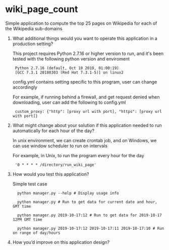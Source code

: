 # wiki_page_count
Simple application to compute the top 25 pages on Wikipedia for each of the Wikipedia sub-domains

1. What additional things would you want to operate this application in a production setting?

      This project requires Python 2.7.16 or higher version to run, and it's been tested  with the following python version and enviroment
      
        Python 2.7.16 (default, Oct 10 2019, 01:00:19)
        [GCC 7.3.1 20180303 (Red Hat 7.3.1-5)] on linux2

    config.yml contains setting specific to this program, user can change accordingly
    
    For example, if running behind a firewall, and get request denied when downloading, user can add the following to config.yml
    
        custom_proxy: {"http": [proxy url with port], "https": [proxy url with port]}

2. What might change about your solution if this application needed to run automatically for each hour of the day?
    
    In unix environment, we can create crontab job, and on Windows, we can use window scheduler to run on intervals

    For example, in Unix, to run the program every hour for the day
    
        '0 * * * * /directory/run_wiki_page'

3. How would you test this application?

    Simple test case
    ```
      python manager.py --help # Display usage info
      
      python manager.py # Run to get data for current date and hour, GMT time
    
      python manager.py 2019-10-17:12 # Run to get data for 2019-10-17 12PM GMT time
    
      python manager.py 2019-10-17:12 2019-10-17:11 2019-10-17:10 # Run on range of day/hours
    ```

4. How you’d improve on this application design?
